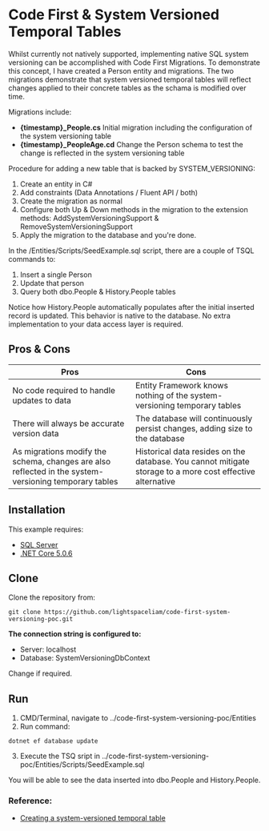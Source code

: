 # Code First & System Versioned Temporal Tables

Whilst currently not natively supported, implementing native SQL system versioning can be accomplished with Code First Migrations. To demonstrate this concept, I have created a Person entity and migrations. The two migrations demonstrate that system versioned temporal tables will reflect changes applied to their concrete tables as the schama is modified over time. 

Migrations include:
- **{timestamp}_People.cs** Initial migration including the configuration of the system versioning table
- **{timestamp}_PeopleAge.cd** Change the Person schema to test the change is reflected in the system versioning table


Procedure for adding a new table that is backed by SYSTEM_VERSIONING:

1. Create an entity in C# 
2. Add constraints (Data Annotations / Fluent API / both)
3. Create the migration as normal
4. Configure both Up & Down methods in the migration to the extension methods:   AddSystemVersioningSupport & RemoveSystemVersioningSupport
5. Apply the migration to the database and you're done.

In the /Entities/Scripts/SeedExample.sql script, there are a couple of TSQL commands to:
1. Insert a single Person
2. Update that person
3. Query both dbo.People & History.People tables

Notice how History.People automatically populates after the initial inserted record is updated. This behavior is native to the database. No extra implementation to your data access layer is required.


## Pros & Cons

| Pros | Cons |
| --- | --- |
| No code required to handle updates to data | Entity Framework knows nothing of the system-versioning temporary tables
| There will always be accurate version data | The database will continuously persist changes, adding size to the database
| As migrations modify the schema, changes are also reflected in the system-versioning temporary tables | Historical data resides on the database. You cannot mitigate storage to a more cost effective alternative

## Installation 
This example requires:

- [SQL Server](https://www.microsoft.com/en-au/sql-server/sql-server-downloads)
- [.NET Core 5.0.6](https://dotnet.microsoft.com/download)

## Clone
Clone the repository from: 
```
git clone https://github.com/lightspaceliam/code-first-system-versioning-poc.git
```
**The connection string is configured to:**

- Server: localhost
- Database: SystemVersioningDbContext

Change if required.
## Run
1. CMD/Terminal, navigate  to ../code-first-system-versioning-poc/Entities
2. Run command:
```
dotnet ef database update
```
3. Execute the TSQ sript in ../code-first-system-versioning-poc/Entities/Scripts/SeedExample.sql

You will be able to see the data inserted into dbo.People and History.People.


### Reference:
- [Creating a system-versioned temporal table](https://docs.microsoft.com/en-us/sql/relational-databases/tables/creating-a-system-versioned-temporal-table?view=sql-server-ver15)
